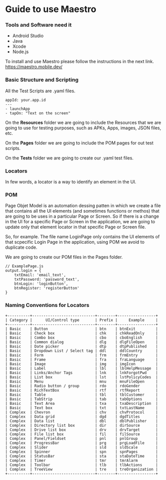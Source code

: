 # Guide to use Maestro #
### Tools and Software need it ###
* Android Studio
* Java
* Xcode
* Node.js

To install and use Maestro please follow the instructions in the next link.
https://maestro.mobile.dev/

### Basic Structure and Scripting ####
All the Test Scripts are .yaml files.

```
appId: your.app.id
---
- launchApp
- tapOn: "Text on the screen"

```
 
 On the **Resources** folder we are going to include the Resources that we are going to use for testing purposes, such as APKs, Apps, images, JSON files, etc.

 On the **Pages** folder we are going to include the POM pages for out test scripts. 

On the **Tests** folder we are going to create our .yaml test files.

 ### Locators ###
 In few words, a locator is a way to identify an element in the UI.

### POM ####
Page Objet Model is an automation dessing patten in which we create a file that contains all the UI elements (and sometimes functions or methos) that are going to be uses in a particular Page or Screen. So if there is a change in the UI for a specific Page or Screen in the application, we are going to update only that element locator in that specific Page or Screen file.

So, for example. The file name LoginPage only contains the UI elements of that scpecific Login Page in the application, using POM we avoid to duplicate code.

We are going to create our POM files in the Pages folder.

```
// ExamplePage.js
output.login = {
    txtEmail: 'email_text', 
    txtPassword: 'password_text',
    btnLogin: 'loginButton',
    btnRegister: 'registerButton'
}
```
### Naming Conventions for Locators ###
```
+----------+----------------------------+--------+-----------------+
| Category |      UI/Control type       | Prefix |     Example     |
+----------+----------------------------+--------+-----------------+
| Basic    | Button                     | btn    | btnExit         |
| Basic    | Check box                  | chk    | chkReadOnly     |
| Basic    | Combo box                  | cbo    | cboEnglish      |
| Basic    | Common dialog              | dlg    | dlgFileOpen     |
| Basic    | Date picker                | dtp    | dtpPublished    |
| Basic    | Dropdown List / Select tag | ddl    | ddlCountry      |
| Basic    | Form                       | frm    | frmEntry        |
| Basic    | Frame                      | fra    | fraLanguage     |
| Basic    | Image                      | img    | imgIcon         |
| Basic    | Label                      | lbl    | lblHelpMessage  |
| Basic    | Links/Anchor Tags          | lnk    | lnkForgotPwd    |
| Basic    | List box                   | lst    | lstPolicyCodes  |
| Basic    | Menu                       | mnu    | mnuFileOpen     |
| Basic    | Radio button / group       | rdo    | rdoGender       |
| Basic    | RichTextBox                | rtf    | rtfReport       |
| Basic    | Table                      | tbl    | tblCustomer     |
| Basic    | TabStrip                   | tab    | tabOptions      |
| Basic    | Text Area                  | txa    | txaDescription  |
| Basic    | Text box                   | txt    | txtLastName     |
| Complex  | Chevron                    | chv    | chvProtocol     |
| Complex  | Data grid                  | dgd    | dgdTitles       |
| Complex  | Data list                  | dbl    | dblPublisher    |
| Complex  | Directory list box         | dir    | dirSource       |
| Complex  | Drive list box             | drv    | drvTarget       |
| Complex  | File list box              | fil    | filSource       |
| Complex  | Panel/Fieldset             | pnl    | pnlGroup        |
| Complex  | ProgressBar                | prg    | prgLoadFile     |
| Complex  | Slider                     | sld    | sldScale        |
| Complex  | Spinner                    | spn    | spnPages        |
| Complex  | StatusBar                  | sta    | staDateTime     |
| Complex  | Timer                      | tmr    | tmrAlarm        |
| Complex  | Toolbar                    | tlb    | tlbActions      |
| Complex  | TreeView                   | tre    | treOrganization |
+----------+----------------------------+--------+-----------------+
```
